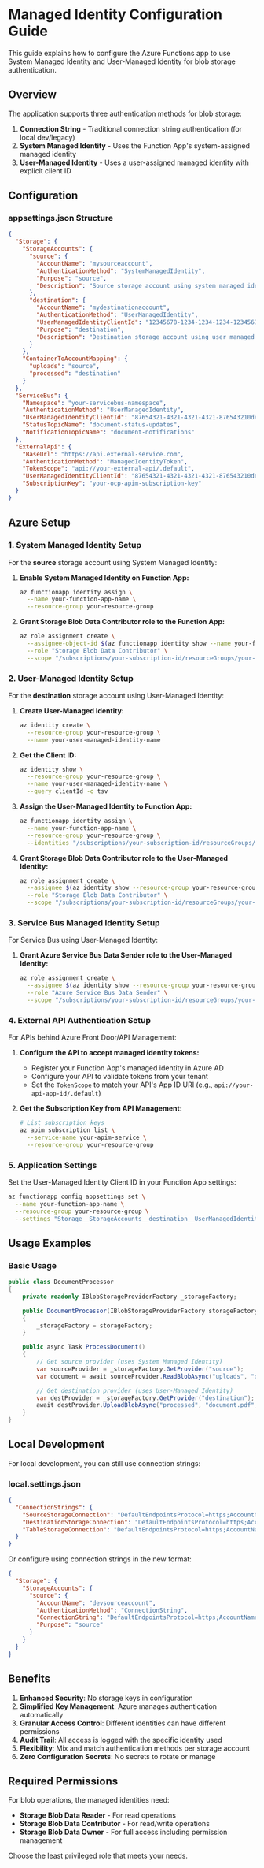 # Managed Identity Configuration Guide

This guide explains how to configure the Azure Functions app to use System Managed Identity and User-Managed Identity for blob storage authentication.

## Overview

The application supports three authentication methods for blob storage:
1. **Connection String** - Traditional connection string authentication (for local dev/legacy)
2. **System Managed Identity** - Uses the Function App's system-assigned managed identity
3. **User-Managed Identity** - Uses a user-assigned managed identity with explicit client ID

## Configuration

### appsettings.json Structure

```json
{
  "Storage": {
    "StorageAccounts": {
      "source": {
        "AccountName": "mysourceaccount",
        "AuthenticationMethod": "SystemManagedIdentity",
        "Purpose": "source",
        "Description": "Source storage account using system managed identity"
      },
      "destination": {
        "AccountName": "mydestinationaccount", 
        "AuthenticationMethod": "UserManagedIdentity",
        "UserManagedIdentityClientId": "12345678-1234-1234-1234-123456789abc",
        "Purpose": "destination",
        "Description": "Destination storage account using user managed identity"
      }
    },
    "ContainerToAccountMapping": {
      "uploads": "source",
      "processed": "destination"
    }
  },
  "ServiceBus": {
    "Namespace": "your-servicebus-namespace",
    "AuthenticationMethod": "UserManagedIdentity",
    "UserManagedIdentityClientId": "87654321-4321-4321-4321-876543210def",
    "StatusTopicName": "document-status-updates",
    "NotificationTopicName": "document-notifications"
  },
  "ExternalApi": {
    "BaseUrl": "https://api.external-service.com",
    "AuthenticationMethod": "ManagedIdentityToken",
    "TokenScope": "api://your-external-api/.default",
    "UserManagedIdentityClientId": "87654321-4321-4321-4321-876543210def",
    "SubscriptionKey": "your-ocp-apim-subscription-key"
  }
}
```

## Azure Setup

### 1. System Managed Identity Setup

For the **source** storage account using System Managed Identity:

1. **Enable System Managed Identity on Function App:**
   ```bash
   az functionapp identity assign \
     --name your-function-app-name \
     --resource-group your-resource-group
   ```

2. **Grant Storage Blob Data Contributor role to the Function App:**
   ```bash
   az role assignment create \
     --assignee-object-id $(az functionapp identity show --name your-function-app-name --resource-group your-resource-group --query principalId -o tsv) \
     --role "Storage Blob Data Contributor" \
     --scope "/subscriptions/your-subscription-id/resourceGroups/your-resource-group/providers/Microsoft.Storage/storageAccounts/mysourceaccount"
   ```

### 2. User-Managed Identity Setup

For the **destination** storage account using User-Managed Identity:

1. **Create User-Managed Identity:**
   ```bash
   az identity create \
     --resource-group your-resource-group \
     --name your-user-managed-identity-name
   ```

2. **Get the Client ID:**
   ```bash
   az identity show \
     --resource-group your-resource-group \
     --name your-user-managed-identity-name \
     --query clientId -o tsv
   ```

3. **Assign the User-Managed Identity to Function App:**
   ```bash
   az functionapp identity assign \
     --name your-function-app-name \
     --resource-group your-resource-group \
     --identities "/subscriptions/your-subscription-id/resourceGroups/your-resource-group/providers/Microsoft.ManagedIdentity/userAssignedIdentities/your-user-managed-identity-name"
   ```

4. **Grant Storage Blob Data Contributor role to the User-Managed Identity:**
   ```bash
   az role assignment create \
     --assignee $(az identity show --resource-group your-resource-group --name your-user-managed-identity-name --query principalId -o tsv) \
     --role "Storage Blob Data Contributor" \
     --scope "/subscriptions/your-subscription-id/resourceGroups/your-resource-group/providers/Microsoft.Storage/storageAccounts/mydestinationaccount"
   ```

### 3. Service Bus Managed Identity Setup

For Service Bus using User-Managed Identity:

1. **Grant Azure Service Bus Data Sender role to the User-Managed Identity:**
   ```bash
   az role assignment create \
     --assignee $(az identity show --resource-group your-resource-group --name your-user-managed-identity-name --query principalId -o tsv) \
     --role "Azure Service Bus Data Sender" \
     --scope "/subscriptions/your-subscription-id/resourceGroups/your-resource-group/providers/Microsoft.ServiceBus/namespaces/your-servicebus-namespace"
   ```

### 4. External API Authentication Setup

For APIs behind Azure Front Door/API Management:

1. **Configure the API to accept managed identity tokens:**
   - Register your Function App's managed identity in Azure AD
   - Configure your API to validate tokens from your tenant
   - Set the `TokenScope` to match your API's App ID URI (e.g., `api://your-api-app-id/.default`)

2. **Get the Subscription Key from API Management:**
   ```bash
   # List subscription keys
   az apim subscription list \
     --service-name your-apim-service \
     --resource-group your-resource-group
   ```

### 5. Application Settings

Set the User-Managed Identity Client ID in your Function App settings:

```bash
az functionapp config appsettings set \
  --name your-function-app-name \
  --resource-group your-resource-group \
  --settings "Storage__StorageAccounts__destination__UserManagedIdentityClientId=12345678-1234-1234-1234-123456789abc"
```

## Usage Examples

### Basic Usage

```csharp
public class DocumentProcessor
{
    private readonly IBlobStorageProviderFactory _storageFactory;

    public DocumentProcessor(IBlobStorageProviderFactory storageFactory)
    {
        _storageFactory = storageFactory;
    }

    public async Task ProcessDocument()
    {
        // Get source provider (uses System Managed Identity)
        var sourceProvider = _storageFactory.GetProvider("source");
        var document = await sourceProvider.ReadBlobAsync("uploads", "document.pdf");

        // Get destination provider (uses User-Managed Identity)
        var destProvider = _storageFactory.GetProvider("destination");
        await destProvider.UploadBlobAsync("processed", "document.pdf", document, metadata);
    }
}
```

## Local Development

For local development, you can still use connection strings:

### local.settings.json
```json
{
  "ConnectionStrings": {
    "SourceStorageConnection": "DefaultEndpointsProtocol=https;AccountName=...",
    "DestinationStorageConnection": "DefaultEndpointsProtocol=https;AccountName=...",
    "TableStorageConnection": "DefaultEndpointsProtocol=https;AccountName=..."
  }
}
```

Or configure using connection strings in the new format:

```json
{
  "Storage": {
    "StorageAccounts": {
      "source": {
        "AccountName": "devsourceaccount",
        "AuthenticationMethod": "ConnectionString",
        "ConnectionString": "DefaultEndpointsProtocol=https;AccountName=devsourceaccount;AccountKey=...",
        "Purpose": "source"
      }
    }
  }
}
```

## Benefits

1. **Enhanced Security**: No storage keys in configuration
2. **Simplified Key Management**: Azure manages authentication automatically  
3. **Granular Access Control**: Different identities can have different permissions
4. **Audit Trail**: All access is logged with the specific identity used
5. **Flexibility**: Mix and match authentication methods per storage account
6. **Zero Configuration Secrets**: No secrets to rotate or manage

## Required Permissions

For blob operations, the managed identities need:
- **Storage Blob Data Reader** - For read operations
- **Storage Blob Data Contributor** - For read/write operations  
- **Storage Blob Data Owner** - For full access including permission management

Choose the least privileged role that meets your needs.
